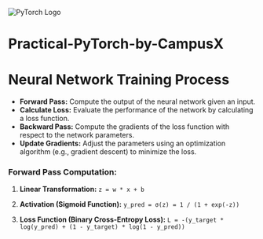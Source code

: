 ![PyTorch Logo](https://github.com/pytorch/pytorch/raw/main/docs/source/_static/img/pytorch-logo-dark.png)

# Practical-PyTorch-by-CampusX


# Neural Network Training Process
- **Forward Pass:**
Compute the output of the neural network given an input.
- **Calculate Loss:** 
Evaluate the performance of the network by calculating a loss function. 
- **Backward Pass:** 
Compute the gradients of the loss function with respect to the network parameters. 
- **Update Gradients:**
Adjust the parameters using an optimization algorithm (e.g., gradient descent) to minimize the loss. 



### Forward Pass Computation:

1. **Linear Transformation:**
   `z = w * x + b`

2. **Activation (Sigmoid Function):**
   `y_pred = σ(z) = 1 / (1 + exp(-z))`

3. **Loss Function (Binary Cross-Entropy Loss):**
   `L = -(y_target * log(y_pred) + (1 - y_target) * log(1 - y_pred))`